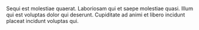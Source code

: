 Sequi est molestiae quaerat.
Laboriosam qui et saepe molestiae quasi.
Illum qui est voluptas dolor qui deserunt.
Cupiditate ad animi et libero incidunt placeat incidunt voluptas qui.